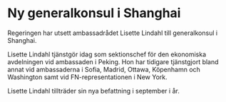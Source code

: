 # Ny generalkonsul i Shanghai

Regeringen har utsett ambassadrådet Lisette Lindahl till generalkonsul i Shanghai.


Lisette Lindahl tjänstgör idag som sektionschef för den ekonomiska avdelningen vid ambassaden i Peking. Hon har tidigare tjänstgjort bland annat vid ambassaderna i Sofia, Madrid, Ottawa, Köpenhamn och Washington samt vid FN\-representationen i New York.

Lisette Lindahl tillträder sin nya befattning i september i år.
